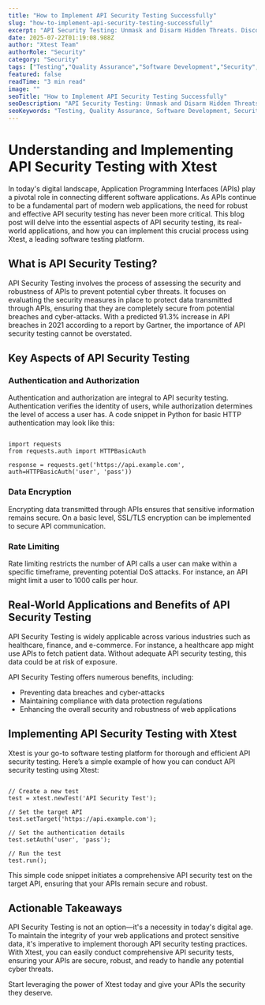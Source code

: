 ```yaml
---
title: "How to Implement API Security Testing Successfully"
slug: "how-to-implement-api-security-testing-successfully"
excerpt: "API Security Testing: Unmask and Disarm Hidden Threats. Discover why this crucial, yet often overlooked, component of your cybersecurity strategy is the key to safeguarding your digital assets. If youre serious about protecting your data, our deep dive into the intricacies of API Security Testing is a must-read!"
date: 2025-07-22T01:19:08.988Z
author: "Xtest Team"
authorRole: "Security"
category: "Security"
tags: ["Testing","Quality Assurance","Software Development","Security","Vulnerability"]
featured: false
readTime: "3 min read"
image: ""
seoTitle: "How to Implement API Security Testing Successfully"
seoDescription: "API Security Testing: Unmask and Disarm Hidden Threats. Discover why this crucial, yet often overlooked, component of your cybersecurity strategy is the key to safeguarding your digital assets. If youre serious about protecting your data, our deep dive into the intricacies of API Security Testing is a must-read!"
seoKeywords: "Testing, Quality Assurance, Software Development, Security, Vulnerability"
---
```


# Understanding and Implementing API Security Testing with Xtest

In today's digital landscape, Application Programming Interfaces (APIs) play a pivotal role in connecting different software applications. As APIs continue to be a fundamental part of modern web applications, the need for robust and effective API security testing has never been more critical. This blog post will delve into the essential aspects of API security testing, its real-world applications, and how you can implement this crucial process using Xtest, a leading software testing platform.

## What is API Security Testing?

API Security Testing involves the process of assessing the security and robustness of APIs to prevent potential cyber threats. It focuses on evaluating the security measures in place to protect data transmitted through APIs, ensuring that they are completely secure from potential breaches and cyber-attacks. With a predicted 91.3% increase in API breaches in 2021 according to a report by Gartner, the importance of API security testing cannot be overstated.

## Key Aspects of API Security Testing

### Authentication and Authorization

Authentication and authorization are integral to API security testing. Authentication verifies the identity of users, while authorization determines the level of access a user has. A code snippet in Python for basic HTTP authentication may look like this:

```

import requests
from requests.auth import HTTPBasicAuth

response = requests.get('https://api.example.com', auth=HTTPBasicAuth('user', 'pass'))
```

### Data Encryption

Encrypting data transmitted through APIs ensures that sensitive information remains secure. On a basic level, SSL/TLS encryption can be implemented to secure API communication.

### Rate Limiting

Rate limiting restricts the number of API calls a user can make within a specific timeframe, preventing potential DoS attacks. For instance, an API might limit a user to 1000 calls per hour.

## Real-World Applications and Benefits of API Security Testing

API Security Testing is widely applicable across various industries such as healthcare, finance, and e-commerce. For instance, a healthcare app might use APIs to fetch patient data. Without adequate API security testing, this data could be at risk of exposure.

API Security Testing offers numerous benefits, including:

*   Preventing data breaches and cyber-attacks
*   Maintaining compliance with data protection regulations
*   Enhancing the overall security and robustness of web applications

## Implementing API Security Testing with Xtest

Xtest is your go-to software testing platform for thorough and efficient API security testing. Here’s a simple example of how you can conduct API security testing using Xtest:

```

// Create a new test
test = xtest.newTest('API Security Test');

// Set the target API
test.setTarget('https://api.example.com');

// Set the authentication details
test.setAuth('user', 'pass');

// Run the test
test.run();
```

This simple code snippet initiates a comprehensive API security test on the target API, ensuring that your APIs remain secure and robust.

## Actionable Takeaways

API Security Testing is not an option—it's a necessity in today's digital age. To maintain the integrity of your web applications and protect sensitive data, it's imperative to implement thorough API security testing practices. With Xtest, you can easily conduct comprehensive API security tests, ensuring your APIs are secure, robust, and ready to handle any potential cyber threats.

Start leveraging the power of Xtest today and give your APIs the security they deserve.